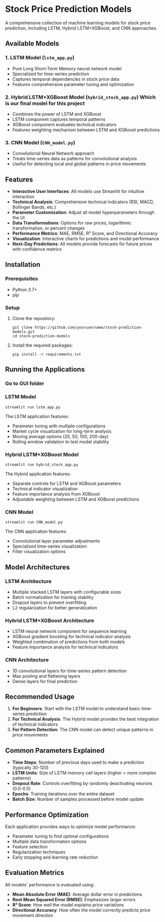 # Stock Price Prediction Models

A comprehensive collection of machine learning models for stock price prediction, including LSTM, Hybrid LSTM+XGBoost, and CNN approaches.

## Available Models

### 1. LSTM Model (`lstm_app.py`)
- Pure Long Short-Term Memory neural network model
- Specialized for time-series prediction 
- Captures temporal dependencies in stock price data
- Features comprehensive parameter tuning and optimization

### 2. Hybrid LSTM+XGBoost Model (`hybrid_stock_app.py`) Which is our final model for this project 
- Combines the power of LSTM and XGBoost
- LSTM component captures temporal patterns
- XGBoost component evaluates technical indicators
- Features weighting mechanism between LSTM and XGBoost predictions

### 3. CNN Model (`CNN_model.py`)
- Convolutional Neural Network approach
- Treats time-series data as patterns for convolutional analysis
- Useful for detecting local and global patterns in price movements

## Features

- **Interactive User Interfaces**: All models use Streamlit for intuitive interaction
- **Technical Analysis**: Comprehensive technical indicators (RSI, MACD, Bollinger Bands, etc.)
- **Parameter Customization**: Adjust all model hyperparameters through the UI
- **Data Transformations**: Options for raw prices, logarithmic transformation, or percent changes
- **Performance Metrics**: MAE, RMSE, R² Score, and Directional Accuracy
- **Visualization**: Interactive charts for predictions and model performance
- **Next-Day Predictions**: All models provide forecasts for future prices with confidence metrics

## Installation

### Prerequisites
- Python 3.7+
- pip

### Setup
1. Clone the repository:
   ```
   git clone https://github.com/yourusername/stock-prediction-models.git
   cd stock-prediction-models
   ```

2. Install the required packages:
   ```
   pip install -r requirements.txt
   ```

## Running the Applications

### Go to GUI folder

### LSTM Model
```
streamlit run lstm_app.py
```

The LSTM application features:
- Parameter tuning with multiple configurations
- Market cycle visualization for long-term analysis 
- Moving average options (20, 50, 100, 200-day)
- Rolling window validation to test model stability

### Hybrid LSTM+XGBoost Model
```
streamlit run hybrid_stock_app.py
```

The Hybrid application features:
- Separate controls for LSTM and XGBoost parameters
- Technical indicator visualization
- Feature importance analysis from XGBoost
- Adjustable weighting between LSTM and XGBoost predictions

### CNN Model
```
streamlit run CNN_model.py
```

The CNN application features:
- Convolutional layer parameter adjustments
- Specialized time-series visualization
- Filter visualization options

## Model Architectures

### LSTM Architecture
- Multiple stacked LSTM layers with configurable sizes
- Batch normalization for training stability
- Dropout layers to prevent overfitting
- L2 regularization for better generalization

### Hybrid LSTM+XGBoost Architecture
- LSTM neural network component for sequence learning
- XGBoost gradient boosting for technical indicator analysis
- Weighted combination of predictions from both models
- Feature importance analysis for technical indicators

### CNN Architecture
- 1D convolutional layers for time-series pattern detection
- Max pooling and flattening layers
- Dense layers for final prediction

## Recommended Usage

1. **For Beginners**: Start with the LSTM model to understand basic time-series prediction
2. **For Technical Analysis**: The Hybrid model provides the best integration of technical indicators
3. **For Pattern Detection**: The CNN model can detect unique patterns in price movements

## Common Parameters Explained

- **Time Steps**: Number of previous days used to make a prediction (typically 30-120)
- **LSTM Units**: Size of LSTM memory cell layers (higher = more complex patterns)
- **Dropout Rate**: Controls overfitting by randomly deactivating neurons (0.0-0.5)
- **Epochs**: Training iterations over the entire dataset
- **Batch Size**: Number of samples processed before model update

## Performance Optimization

Each application provides ways to optimize model performance:
- Parameter tuning to find optimal configurations
- Multiple data transformation options
- Feature selection
- Regularization techniques
- Early stopping and learning rate reduction

## Evaluation Metrics

All models' performance is evaluated using:
- **Mean Absolute Error (MAE)**: Average dollar error in predictions
- **Root Mean Squared Error (RMSE)**: Emphasizes larger errors
- **R² Score**: How well the model explains price variations
- **Directional Accuracy**: How often the model correctly predicts price movement direction


